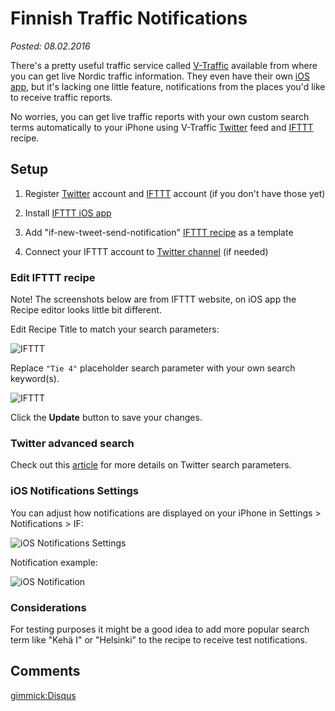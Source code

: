 Finnish Traffic Notifications
=============================

_Posted: 08.02.2016_

There's a pretty useful traffic service called [V-Traffic](http://www.v-traffic.com/?c=fi&uil=fi) available from where you can get live Nordic traffic information. They even have their own [iOS app](https://itunes.apple.com/fi/app/vtrafficnordic/id567949372?mt=8), but it's lacking one little feature, notifications from the places you'd like to receive traffic reports.

No worries, you can get live traffic reports with your own custom search terms automatically to your iPhone using V-Traffic [Twitter](https://twitter.com/vtrafficNordic) feed and [IFTTT](https://ifttt.com) recipe.

## Setup

1. Register [Twitter](https://twitter.com) account and [IFTTT](https://ifttt.com) account (if you don't have those yet)

2. Install [IFTTT iOS app](https://itunes.apple.com/us/app/if-by-ifttt/id660944635?mt=8)

3. Add "if-new-tweet-send-notification" [IFTTT recipe](https://ifttt.com/recipes/382316-nordic-traffic-notifications) as a template

4. Connect your IFTTT account to [Twitter channel](https://ifttt.com/twitter) (if needed)

### Edit IFTTT recipe

Note! The screenshots below are from IFTTT website, on iOS app the Recipe editor looks little bit different.

Edit Recipe Title to match your search parameters:

![IFTTT](https://dl.dropboxusercontent.com/u/3972607/trrt.me/traffic/ifttt1.png)

Replace `"Tie 4"` placeholder search parameter with your own search keyword(s).

![IFTTT](https://dl.dropboxusercontent.com/u/3972607/trrt.me/traffic/ifttt2.png)

Click the **Update** button to save your changes.

### Twitter advanced search

Check out this [article](https://support.twitter.com/articles/71577?lang=en) for more details on Twitter search parameters.

### iOS Notifications Settings

You can adjust how notifications are displayed on your iPhone in Settings > Notifications > IF:

![iOS Notifications Settings](https://dl.dropboxusercontent.com/u/3972607/trrt.me/traffic/ios-notification-settings.png)

Notification example:

![iOS Notification](https://dl.dropboxusercontent.com/u/3972607/trrt.me/traffic/ios-notification.png)

### Considerations

For testing purposes it might be a good idea to add more popular search term like "Kehä I" or "Helsinki" to the recipe to receive test notifications.

Comments
--------

[gimmick:Disqus](trrt)
